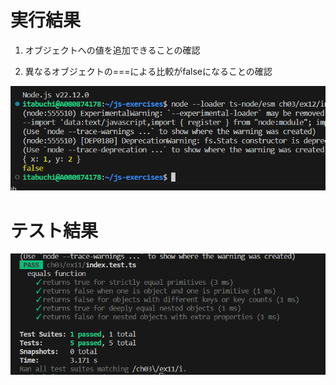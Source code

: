 # 実行結果

1. オブジェクトへの値を追加できることの確認

2. 異なるオブジェクトの===による比較がfalseになることの確認

![Alt text](image.png)

# テスト結果

![Alt text](image-2.png)
